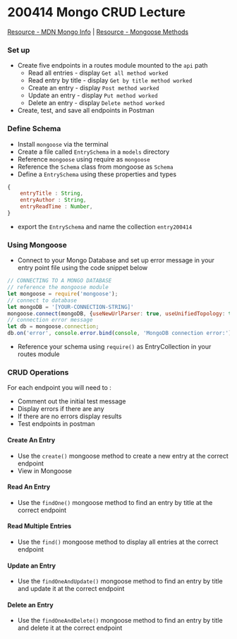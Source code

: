 # 200414 Mongo CRUD Lecture
[Resource - MDN Mongo Info](https://developer.mozilla.org/en-US/docs/Learn/Server-side/Express_Nodejs/mongoose#Connecting_to_MongoDB) |
[Resource - Mongoose Methods](https://mongoosejs.com/docs/api/model.html)
### Set up
- Create five endpoints in a routes module mounted to the `api` path
    - Read all entries - display `Get all method worked`
    - Read entry by title - display `Get by title method worked`
    - Create an entry - display `Post method worked`
    - Update an entry - display `Put method worked`
    - Delete an entry - display `Delete method worked`
- Create, test, and save all endpoints in Postman

### Define Schema
- Install `mongoose` via the terminal
- Create a file called `EntrySchema` in a `models` directory
- Reference `mongoose` using require as `mongoose`
- Reference the `Schema` class from mongoose as `Schema`
- Define a `EntrySchema` using these properties and types
```JavaScript
{
    entryTitle : String,
    entryAuthor : String,
    entryReadTime : Number,
}
```
- export the `EntrySchema` and name the collection `entry200414`

### Using Mongoose
- Connect to your Mongo Database and set up error message in your entry point file using the code snippet below
```JavaScript
// CONNECTING TO A MONGO DATABASE
// reference the mongoose module 
let mongoose = require('mongoose');
// connect to database
let mongoDB = '[YOUR-CONNECTION-STRING]'
mongoose.connect(mongoDB, {useNewUrlParser: true, useUnifiedTopology: true, useFindAndModify: false});
// connection error message
let db = mongoose.connection;
db.on('error', console.error.bind(console, 'MongoDB connection error:'));
```
- Reference your schema using `require()` as EntryCollection in your routes module
### CRUD Operations
For each endpoint you will need to :
- Comment out the initial test message
- Display errors if there are any
- If there are no errors display results
- Test endpoints in postman 
#### Create An Entry
- Use the `create()` mongoose method to create a new entry at the correct endpoint
- View in Mongoose

#### Read An Entry
- Use the `findOne()` mongoose method to find an entry by title at the correct endpoint

#### Read Multiple Entries
- Use the `find()` mongoose method to display all entries at the correct endpoint

#### Update an Entry
- Use the `findOneAndUpdate()` mongoose method to find an entry by title and update it at the correct endpoint

#### Delete an Entry
- Use the `findOneAndDelete()` mongoose method to find an entry by title and delete it at the correct endpoint